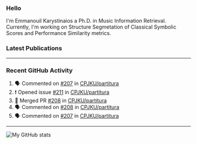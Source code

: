 ### Hello

I'm Emmanouil Karystinaios a Ph.D. in Music Information Retrieval.
Currently, I'm working on Structure Segmetation of Classical Symbolic Scores and Performance Similarity metrics.


### Latest Publications

<!-- BLOG-POST-LIST:START -->
<!-- BLOG-POST-LIST:END -->

---

### Recent GitHub Activity
  
<!--START_SECTION:activity-->
1. 🗣 Commented on [#207](https://github.com/CPJKU/partitura/issues/207) in [CPJKU/partitura](https://github.com/CPJKU/partitura)
2. ❗️ Opened issue [#211](https://github.com/CPJKU/partitura/issues/211) in [CPJKU/partitura](https://github.com/CPJKU/partitura)
3. 🎉 Merged PR [#208](https://github.com/CPJKU/partitura/pull/208) in [CPJKU/partitura](https://github.com/CPJKU/partitura)
4. 🗣 Commented on [#208](https://github.com/CPJKU/partitura/issues/208) in [CPJKU/partitura](https://github.com/CPJKU/partitura)
5. 🗣 Commented on [#207](https://github.com/CPJKU/partitura/issues/207) in [CPJKU/partitura](https://github.com/CPJKU/partitura)
<!--END_SECTION:activity-->

---

![My GitHub stats](https://github-readme-stats.vercel.app/api?username=manoskary&show_icons=true&theme=radical)


<!--
**manoskary/manoskary** is a ✨ _special_ ✨ repository because its `README.md` (this file) appears on your GitHub profile.

Here are some ideas to get you started:

- 🔭 I’m currently working on ...
- 🌱 I’m currently learning ...
- 👯 I’m looking to collaborate on ...
- 🤔 I’m looking for help with ...
- 💬 Ask me about ...
- 📫 How to reach me: ...
- 😄 Pronouns: ...
- ⚡ Fun fact: ...
-->
